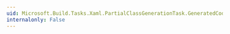 ```yaml
---
uid: Microsoft.Build.Tasks.Xaml.PartialClassGenerationTask.GeneratedCodeFiles
internalonly: False
---
```

